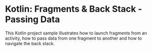 # Kotlin: Fragments & Back Stack - Passing Data

This Kotlin project sample illustrates how to launch fragments from an activity, how to pass data from one fragment to another and how to navigate the back stack.
